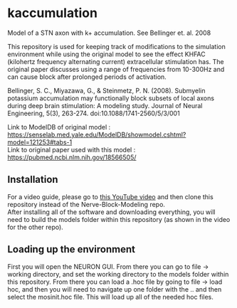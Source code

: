# kaccumulation
Model of a STN axon with k+ accumulation. See Bellinger et. al. 2008

This repository is used for keeping track of modifications to the simulation environment while using the original model to see the effect KHFAC (kilohertz frequency alternating current) extracellular stimulation has. The original paper discusses using a range of frequencies from 10-300Hz and can cause block after prolonged periods of activation.

Bellinger, S. C., Miyazawa, G., &amp; Steinmetz, P. N. (2008). Submyelin potassium accumulation may functionally block subsets of local axons during deep brain stimulation: A modeling study. Journal of Neural Engineering, 5(3), 263-274. doi:10.1088/1741-2560/5/3/001

Link to ModelDB of original model : https://senselab.med.yale.edu/ModelDB/showmodel.cshtml?model=121253#tabs-1  
Link to original paper used with this model : https://pubmed.ncbi.nlm.nih.gov/18566505/

## Installation  
For a video guide, please go to [this YouTube video](https://www.youtube.com/watch?v=iusXitDGVKI) and then clone this repository instead of the Nerve-Block-Modeling repo.  
After installing all of the software and downloading everything, you will need to build the models folder within this repository (as shown in the video for the other repo).

## Loading up the environment  
First you will open the NEURON GUI. From there you can go to file -> working directory, and set the working directory to the models folder within this repository. From there you can load a .hoc file by going to file -> load hoc, and then you will need to navigate up one folder with the .. and then select the mosinit.hoc file. This will load up all of the needed hoc files.
